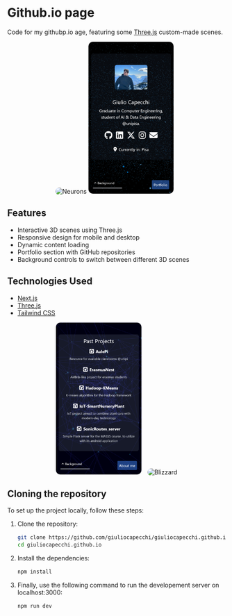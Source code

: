 # Github.io page

Code for my githubp.io age, featuring some [Three.js](https://threejs.org/ "Three.js") custom-made scenes.

<p align="center">
    <img src="readme_assets/neurons.gif" alt="Neurons" height="350" style="border-radius: 10px;">
    <img src="readme_assets/aboutme.png" alt="aboutme" height="350" style="border-radius: 10px; margin-right: 10px;">  
</p>

## Features

- Interactive 3D scenes using Three.js
- Responsive design for mobile and desktop
- Dynamic content loading
- Portfolio section with GitHub repositories
- Background controls to switch between different 3D scenes

## Technologies Used

- [Next.js](https://nextjs.org/)
- [Three.js](https://threejs.org/)
- [Tailwind CSS](https://tailwindcss.com/)

<p align="center">
    <img src="readme_assets/portfolio.png" alt="portfolio" height="350" style="border-radius: 10px; margin-right: 10px;">
    <img src="readme_assets/blizzard.gif" alt="Blizzard" height="350" style="border-radius: 10px;">
</p>


</div>


## Cloning the repository

To set up the project locally, follow these steps:

1. Clone the repository:
    ```sh
    git clone https://github.com/giuliocapecchi/giuliocapecchi.github.io
    cd giuliocapecchi.github.io
    ```

2. Install the dependencies:
    ```sh
    npm install
    ```

3. Finally, use the following command to run the developement server on localhost:3000: 
    ```sh
    npm run dev
    ```

